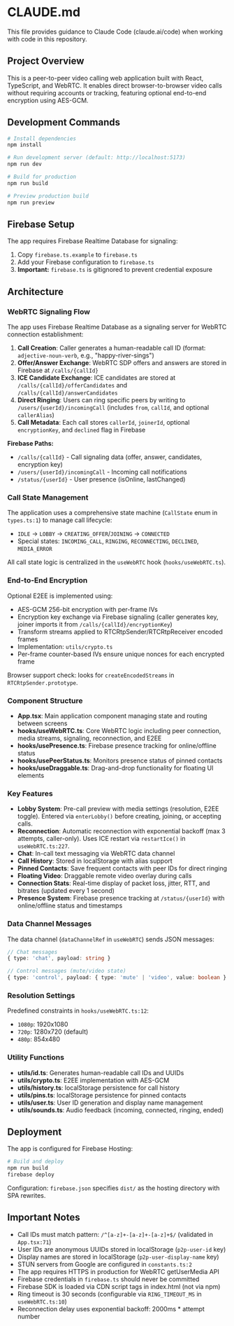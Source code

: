 # CLAUDE.md

This file provides guidance to Claude Code (claude.ai/code) when working with code in this repository.

## Project Overview

This is a peer-to-peer video calling web application built with React, TypeScript, and WebRTC. It enables direct browser-to-browser video calls without requiring accounts or tracking, featuring optional end-to-end encryption using AES-GCM.

## Development Commands

```bash
# Install dependencies
npm install

# Run development server (default: http://localhost:5173)
npm run dev

# Build for production
npm run build

# Preview production build
npm run preview
```

## Firebase Setup

The app requires Firebase Realtime Database for signaling:

1. Copy `firebase.ts.example` to `firebase.ts`
2. Add your Firebase configuration to `firebase.ts`
3. **Important:** `firebase.ts` is gitignored to prevent credential exposure

## Architecture

### WebRTC Signaling Flow

The app uses Firebase Realtime Database as a signaling server for WebRTC connection establishment:

1. **Call Creation**: Caller generates a human-readable call ID (format: `adjective-noun-verb`, e.g., "happy-river-sings")
2. **Offer/Answer Exchange**: WebRTC SDP offers and answers are stored in Firebase at `/calls/{callId}`
3. **ICE Candidate Exchange**: ICE candidates are stored at `/calls/{callId}/offerCandidates` and `/calls/{callId}/answerCandidates`
4. **Direct Ringing**: Users can ring specific peers by writing to `/users/{userId}/incomingCall` (includes `from`, `callId`, and optional `callerAlias`)
5. **Call Metadata**: Each call stores `callerId`, `joinerId`, optional `encryptionKey`, and `declined` flag in Firebase

**Firebase Paths:**
- `/calls/{callId}` - Call signaling data (offer, answer, candidates, encryption key)
- `/users/{userId}/incomingCall` - Incoming call notifications
- `/status/{userId}` - User presence (isOnline, lastChanged)

### Call State Management

The application uses a comprehensive state machine (`CallState` enum in `types.ts:1`) to manage call lifecycle:

- `IDLE` → `LOBBY` → `CREATING_OFFER`/`JOINING` → `CONNECTED`
- Special states: `INCOMING_CALL`, `RINGING`, `RECONNECTING`, `DECLINED`, `MEDIA_ERROR`

All call state logic is centralized in the `useWebRTC` hook (`hooks/useWebRTC.ts`).

### End-to-End Encryption

Optional E2EE is implemented using:
- AES-GCM 256-bit encryption with per-frame IVs
- Encryption key exchange via Firebase signaling (caller generates key, joiner imports it from `/calls/{callId}/encryptionKey`)
- Transform streams applied to RTCRtpSender/RTCRtpReceiver encoded frames
- Implementation: `utils/crypto.ts`
- Per-frame counter-based IVs ensure unique nonces for each encrypted frame

Browser support check: looks for `createEncodedStreams` in `RTCRtpSender.prototype`.

### Component Structure

- **App.tsx**: Main application component managing state and routing between screens
- **hooks/useWebRTC.ts**: Core WebRTC logic including peer connection, media streams, signaling, reconnection, and E2EE
- **hooks/usePresence.ts**: Firebase presence tracking for online/offline status
- **hooks/usePeerStatus.ts**: Monitors presence status of pinned contacts
- **hooks/useDraggable.ts**: Drag-and-drop functionality for floating UI elements

### Key Features

- **Lobby System**: Pre-call preview with media settings (resolution, E2EE toggle). Entered via `enterLobby()` before creating, joining, or accepting calls.
- **Reconnection**: Automatic reconnection with exponential backoff (max 3 attempts, caller-only). Uses ICE restart via `restartIce()` in `useWebRTC.ts:227`.
- **Chat**: In-call text messaging via WebRTC data channel
- **Call History**: Stored in localStorage with alias support
- **Pinned Contacts**: Save frequent contacts with peer IDs for direct ringing
- **Floating Video**: Draggable remote video overlay during calls
- **Connection Stats**: Real-time display of packet loss, jitter, RTT, and bitrates (updated every 1 second)
- **Presence System**: Firebase presence tracking at `/status/{userId}` with online/offline status and timestamps

### Data Channel Messages

The data channel (`dataChannelRef` in `useWebRTC`) sends JSON messages:
```typescript
// Chat messages
{ type: 'chat', payload: string }

// Control messages (mute/video state)
{ type: 'control', payload: { type: 'mute' | 'video', value: boolean } }
```

### Resolution Settings

Predefined constraints in `hooks/useWebRTC.ts:12`:
- `1080p`: 1920x1080
- `720p`: 1280x720 (default)
- `480p`: 854x480

### Utility Functions

- **utils/id.ts**: Generates human-readable call IDs and UUIDs
- **utils/crypto.ts**: E2EE implementation with AES-GCM
- **utils/history.ts**: localStorage persistence for call history
- **utils/pins.ts**: localStorage persistence for pinned contacts
- **utils/user.ts**: User ID generation and display name management
- **utils/sounds.ts**: Audio feedback (incoming, connected, ringing, ended)

## Deployment

The app is configured for Firebase Hosting:

```bash
# Build and deploy
npm run build
firebase deploy
```

Configuration: `firebase.json` specifies `dist/` as the hosting directory with SPA rewrites.

## Important Notes

- Call IDs must match pattern: `/^[a-z]+-[a-z]+-[a-z]+$/` (validated in `App.tsx:71`)
- User IDs are anonymous UUIDs stored in localStorage (`p2p-user-id` key)
- Display names are stored in localStorage (`p2p-user-display-name` key)
- STUN servers from Google are configured in `constants.ts:2`
- The app requires HTTPS in production for WebRTC getUserMedia API
- Firebase credentials in `firebase.ts` should never be committed
- Firebase SDK is loaded via CDN script tags in index.html (not via npm)
- Ring timeout is 30 seconds (configurable via `RING_TIMEOUT_MS` in `useWebRTC.ts:10`)
- Reconnection delay uses exponential backoff: 2000ms * attempt number
